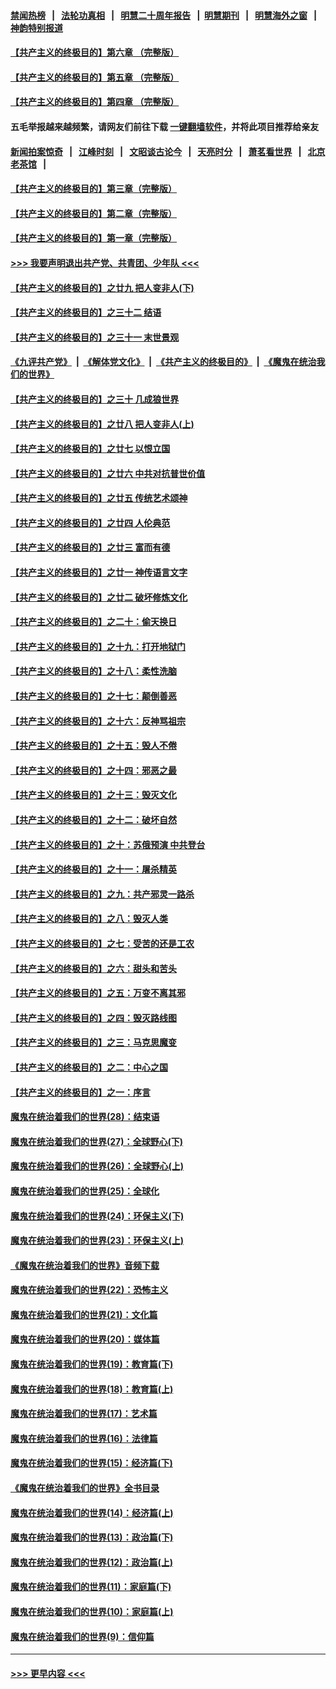 #### [禁闻热榜](热点新闻.md?=0)  &nbsp;&nbsp;|&nbsp;&nbsp; [法轮功真相](https://github.com/gfw-breaker/truth/blob/master/README.md?=0) &nbsp;&nbsp;|&nbsp;&nbsp; [明慧二十周年报告](https://github.com/gfw-breaker/mh-reports/blob/master/README.md?=0) &nbsp;&nbsp;|&nbsp;&nbsp;[明慧期刊](https://github.com/gfw-breaker/mh-qikan) &nbsp;&nbsp;|&nbsp;&nbsp; [明慧海外之窗](https://github.com/gfw-breaker/mh-news/blob/master/README.md?=0) &nbsp;&nbsp;|&nbsp;&nbsp; [神韵特别报道](https://github.com/gfw-breaker/mh-news/blob/master/shenyun.md?=0)
#### [【共产主义的终极目的】第六章 （完整版）](../pages/nsc422/n11428913.md?t=02231631) 
#### [【共产主义的终极目的】第五章 （完整版）](../pages/nsc422/n11428912.md?t=02231631) 
#### [【共产主义的终极目的】第四章 （完整版）](../pages/nsc422/n11428907.md?t=02231631) 
#### 五毛举报越来越频繁，请网友们前往下载 [一键翻墙软件](https://github.com/gfw-breaker/ssr-accounts)，并将此项目推荐给亲友
#### [新闻拍案惊奇](https://github.com/gfw-breaker/banned-news/blob/master/pages/link4.md) &nbsp;&nbsp;|&nbsp;&nbsp; [江峰时刻](https://github.com/gfw-breaker/banned-news/blob/master/pages/link4.md) &nbsp;&nbsp;|&nbsp;&nbsp; [文昭谈古论今](https://github.com/gfw-breaker/banned-news/blob/master/pages/link4.md) &nbsp;&nbsp;|&nbsp;&nbsp; [天亮时分](https://github.com/gfw-breaker/banned-news/blob/master/pages/link4.md) &nbsp;&nbsp;|&nbsp;&nbsp; [萧茗看世界](https://github.com/gfw-breaker/banned-news/blob/master/pages/link4.md) &nbsp;&nbsp;|&nbsp;&nbsp; [北京老茶馆](https://github.com/gfw-breaker/banned-news/blob/master/pages/link4.md) &nbsp;&nbsp;|&nbsp;&nbsp; 
#### [【共产主义的终极目的】第三章（完整版）](../pages/nsc422/n11428848.md?t=02231631) 
#### [【共产主义的终极目的】第二章（完整版）](../pages/nsc422/n11428831.md?t=02231631) 
#### [【共产主义的终极目的】第一章（完整版）](../pages/nsc422/n11417651.md?t=02231631) 
#### [>>> 我要声明退出共产党、共青团、少年队 <<<](https://github.com/begood0513/goodnews/blob/master/quit/letter.md) 
#### [【共产主义的终极目的】之廿九 把人变非人(下)](../pages/nsc422/n11344140.md?t=02231631) 
#### [【共产主义的终极目的】之三十二 结语](../pages/nsc422/n11360535.md?t=02231631) 
#### [【共产主义的终极目的】之三十一 末世景观](../pages/nsc422/n11351129.md?t=02231631) 
#### [《九评共产党》](https://github.com/begood0513/9ping.md/blob/master/README.md) &nbsp;|&nbsp; [《解体党文化》](../../../../jtdwh.md/blob/master/README.md)  &nbsp;|&nbsp; [《共产主义的终极目的》](../../../../gczydzjmd.md/blob/master/README.md) &nbsp;|&nbsp; [《魔鬼在统治我们的世界》](../../../../mgztzwmdsj.md/blob/master/README.md) 
#### [【共产主义的终极目的】之三十 几成狼世界](../pages/nsc422/n11348280.md?t=02231631) 
#### [【共产主义的终极目的】之廿八 把人变非人(上)](../pages/nsc422/n11340492.md?t=02231631) 
#### [【共产主义的终极目的】之廿七 以恨立国](../pages/nsc422/n11336944.md?t=02231631) 
#### [【共产主义的终极目的】之廿六 中共对抗普世价值](../pages/nsc422/n11324785.md?t=02231631) 
#### [【共产主义的终极目的】之廿五 传统艺术颂神](../pages/nsc422/n11296396.md?t=02231631) 
#### [【共产主义的终极目的】之廿四 人伦典范](../pages/nsc422/n11296397.md?t=02231631) 
#### [【共产主义的终极目的】之廿三 富而有德](../pages/nsc422/n11283598.md?t=02231631) 
#### [【共产主义的终极目的】之廿一 神传语言文字](../pages/nsc422/n11263265.md?t=02231631) 
#### [【共产主义的终极目的】之廿二 破坏修炼文化](../pages/nsc422/n11245728.md?t=02231631) 
#### [【共产主义的终极目的】之二十：偷天换日](../pages/nsc422/n11238846.md?t=02231631) 
#### [【共产主义的终极目的】之十九：打开地狱门](../pages/nsc422/n11206376.md?t=02231631) 
#### [【共产主义的终极目的】之十八：柔性洗脑](../pages/nsc422/n11199994.md?t=02231631) 
#### [【共产主义的终极目的】之十七：颠倒善恶](../pages/nsc422/n11179782.md?t=02231631) 
#### [【共产主义的终极目的】之十六：反神骂祖宗](../pages/nsc422/n11166798.md?t=02231631) 
#### [【共产主义的终极目的】之十五：毁人不倦](../pages/nsc422/n11166792.md?t=02231631) 
#### [【共产主义的终极目的】之十四：邪恶之最](../pages/nsc422/n11150249.md?t=02231631) 
#### [【共产主义的终极目的】之十三：毁灭文化](../pages/nsc422/n11135227.md?t=02231631) 
#### [【共产主义的终极目的】之十二：破坏自然](../pages/nsc422/n11135214.md?t=02231631) 
#### [【共产主义的终极目的】之十：苏俄预演 中共登台](../pages/nsc422/n11118424.md?t=02231631) 
#### [【共产主义的终极目的】之十一：屠杀精英](../pages/nsc422/n11118442.md?t=02231631) 
#### [【共产主义的终极目的】之九：共产邪灵一路杀](../pages/nsc422/n11114139.md?t=02231631) 
#### [【共产主义的终极目的】之八：毁灭人类](../pages/nsc422/n11108503.md?t=02231631) 
#### [【共产主义的终极目的】之七：受苦的还是工农](../pages/nsc422/n11101809.md?t=02231631) 
#### [【共产主义的终极目的】之六：甜头和苦头](../pages/nsc422/n11096971.md?t=02231631) 
#### [【共产主义的终极目的】之五：万变不离其邪](../pages/nsc422/n11091285.md?t=02231631) 
#### [【共产主义的终极目的】之四：毁灭路线图](../pages/nsc422/n11086284.md?t=02231631) 
#### [【共产主义的终极目的】之三：马克思魔变](../pages/nsc422/n11061941.md?t=02231631) 
#### [【共产主义的终极目的】之二：中心之国](../pages/nsc422/n11047728.md?t=02231631) 
#### [【共产主义的终极目的】之一：序言](../pages/nsc422/n11086077.md?t=02231631) 
#### [魔鬼在统治着我们的世界(28)：结束语](../pages/nsc422/n10936246.md?t=02231631) 
#### [魔鬼在统治着我们的世界(27)：全球野心(下)](../pages/nsc422/n10928319.md?t=02231631) 
#### [魔鬼在统治着我们的世界(26)：全球野心(上)](../pages/nsc422/n10900318.md?t=02231631) 
#### [魔鬼在统治着我们的世界(25)：全球化](../pages/nsc422/n10788205.md?t=02231631) 
#### [魔鬼在统治着我们的世界(24)：环保主义(下)](../pages/nsc422/n10695307.md?t=02231631) 
#### [魔鬼在统治着我们的世界(23)：环保主义(上)](../pages/nsc422/n10688613.md?t=02231631) 
#### [《魔鬼在统治着我们的世界》音频下载](../pages/nsc422/n10635553.md?t=02231631) 
#### [魔鬼在统治着我们的世界(22)：恐怖主义](../pages/nsc422/n10614727.md?t=02231631) 
#### [魔鬼在统治着我们的世界(21)：文化篇](../pages/nsc422/n10597706.md?t=02231631) 
#### [魔鬼在统治着我们的世界(20)：媒体篇](../pages/nsc422/n10586579.md?t=02231631) 
#### [魔鬼在统治着我们的世界(19)：教育篇(下)](../pages/nsc422/n10564808.md?t=02231631) 
#### [魔鬼在统治着我们的世界(18)：教育篇(上)](../pages/nsc422/n10526970.md?t=02231631) 
#### [魔鬼在统治着我们的世界(17)：艺术篇](../pages/nsc422/n10499093.md?t=02231631) 
#### [魔鬼在统治着我们的世界(16)：法律篇](../pages/nsc422/n10485969.md?t=02231631) 
#### [魔鬼在统治着我们的世界(15)：经济篇(下)](../pages/nsc422/n10469975.md?t=02231631) 
#### [《魔鬼在统治着我们的世界》全书目录](../pages/nsc422/n10464261.md?t=02231631) 
#### [魔鬼在统治着我们的世界(14)：经济篇(上)](../pages/nsc422/n10457370.md?t=02231631) 
#### [魔鬼在统治着我们的世界(13)：政治篇(下)](../pages/nsc422/n10448270.md?t=02231631) 
#### [魔鬼在统治着我们的世界(12)：政治篇(上)](../pages/nsc422/n10444576.md?t=02231631) 
#### [魔鬼在统治着我们的世界(11)：家庭篇(下)](../pages/nsc422/n10440961.md?t=02231631) 
#### [魔鬼在统治着我们的世界(10)：家庭篇(上)](../pages/nsc422/n10435448.md?t=02231631) 
#### [魔鬼在统治着我们的世界(9)：信仰篇](../pages/nsc422/n10432159.md?t=02231631) 

----
#### [ >>> 更早内容 <<< ](../indexes/nsc422-earlier.md)
